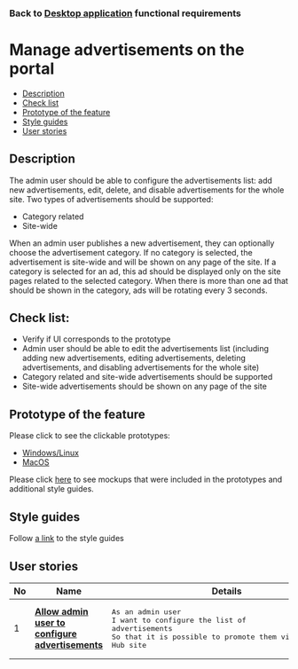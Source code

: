 ### Back to [Desktop application](../../#desktop-application) functional requirements

# Manage advertisements on the portal

- [Description](#description)
- [Check list](#check-list)
- [Prototype of the feature](#prototype-of-the-feature)
- [Style guides](#style-guides)
- [User stories](#user-stories)

## Description

The admin user should be able to configure the advertisements list: add new advertisements, edit, delete, and disable advertisements for the whole site. Two types of advertisements should be supported:
  - Category related
  - Site-wide

When an admin user publishes a new advertisement, they can optionally choose the advertisement category. If no category is selected, the advertisement is site-wide and will be shown on any page of the site. If a category is selected for an ad, this ad should be displayed only on the site pages related to the selected category.
When there is more than one ad that should be shown in the category, ads will be rotating every 3 seconds.

## Check list:

  - Verify if UI corresponds to the prototype
  - Admin user should be able to edit the advertisements list (including adding new advertisements, editing advertisements, deleting advertisements, and disabling advertisements for the whole site)
  - Category related and site-wide advertisements should be supported
  - Site-wide advertisements should be shown on any page of the site

## Prototype of the feature

Please click to see the clickable prototypes:
  - [Windows/Linux](https://www.figma.com/proto/vmcb5e0R1a220Fb7LdvNrS/Manage-advertisements?page-id=0%3A1073&node-id=0%3A2335&viewport=266%2C48%2C0.03&scaling=min-zoom&starting-point-node-id=0%3A2335)
  - [MacOS](https://www.figma.com/proto/vmcb5e0R1a220Fb7LdvNrS/Manage-advertisements?page-id=7603%3A1165&node-id=7603%3A1187&viewport=266%2C48%2C0.07&scaling=min-zoom&starting-point-node-id=7603%3A1187)

Please click [here](https://www.figma.com/file/vmcb5e0R1a220Fb7LdvNrS/Manage-advertisements?node-id=7603%3A1165) to see mockups that were included in the prototypes and additional style guides.

## Style guides

Follow [a link](https://www.figma.com/proto/0zkkf5WC77OSpvyD6YXpFE/Style-guides?page-id=0%3A1&node-id=19%3A5368&viewport=266%2C48%2C0.54&scaling=min-zoom&starting-point-node-id=19%3A5368) to the style guides

## User stories

No           |      Name     |   Details
------------ | ------------- | -------------
1 |[**Allow admin user to configure advertisements**](/sports_hub_portal/desktop_application_features/manage_ads/user_stories/configure_ads)|<pre>As an admin user<br>I want to configure the list of advertisements<br>So that it is possible to promote them via the Sports Hub site</pre>
